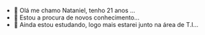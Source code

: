 - 🖖 Olá me chamo Nataniel, tenho 21 anos ...
- 👀 Estou a procura de novos conhecimento...
- 👊 Ainda estou estudando, logo mais estarei junto na área de T.I...

